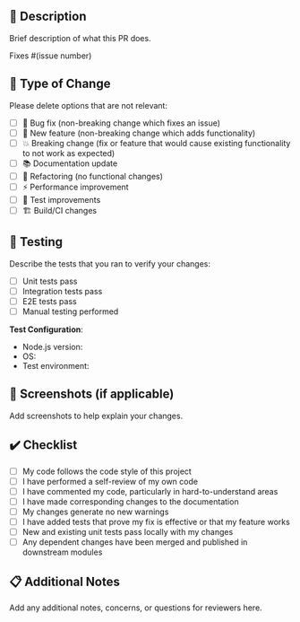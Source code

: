 ## 📝 Description

Brief description of what this PR does.

Fixes #(issue number)

## 🔄 Type of Change

Please delete options that are not relevant:

- [ ] 🐛 Bug fix (non-breaking change which fixes an issue)
- [ ] 🚀 New feature (non-breaking change which adds functionality)
- [ ] 💥 Breaking change (fix or feature that would cause existing functionality to not work as expected)
- [ ] 📚 Documentation update
- [ ] 🔧 Refactoring (no functional changes)
- [ ] ⚡ Performance improvement
- [ ] 🧪 Test improvements
- [ ] 🏗️ Build/CI changes

## 🧪 Testing

Describe the tests that you ran to verify your changes:

- [ ] Unit tests pass
- [ ] Integration tests pass
- [ ] E2E tests pass
- [ ] Manual testing performed

**Test Configuration**:
- Node.js version:
- OS:
- Test environment:

## 📸 Screenshots (if applicable)

Add screenshots to help explain your changes.

## ✔️ Checklist

- [ ] My code follows the code style of this project
- [ ] I have performed a self-review of my own code
- [ ] I have commented my code, particularly in hard-to-understand areas
- [ ] I have made corresponding changes to the documentation
- [ ] My changes generate no new warnings
- [ ] I have added tests that prove my fix is effective or that my feature works
- [ ] New and existing unit tests pass locally with my changes
- [ ] Any dependent changes have been merged and published in downstream modules

## 📋 Additional Notes

Add any additional notes, concerns, or questions for reviewers here.
